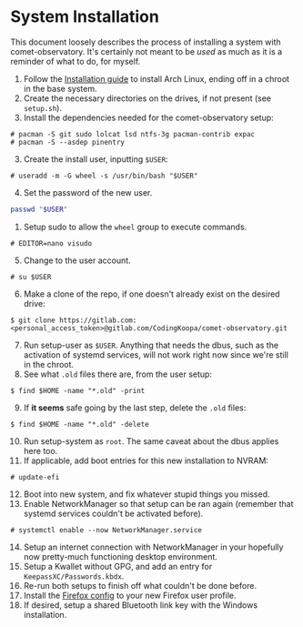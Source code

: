 # System Installation

This document loosely describes the process of installing a system with comet-observatory. It's certainly not meant to be *used* as much as it is a reminder of what to do, for myself.
1. Follow the [Installation guide](https://wiki.archlinux.org/title/Installation_guide) to install Arch Linux, ending off in a chroot in the base system.
2. Create the necessary directories on the drives, if not present (see `setup.sh`).
3. Install the dependencies needed for the comet-observatory setup:
```
# pacman -S git sudo lolcat lsd ntfs-3g pacman-contrib expac
# pacman -S --asdep pinentry
```
3. Create the install user, inputting `$USER`:
```
# useradd -m -G wheel -s /usr/bin/bash "$USER"
```
4. Set the password of the new user.
```sh
passwd "$USER"
```
1. Setup sudo to allow the `wheel` group to execute commands.
```
# EDITOR=nano visudo
```
5.  Change to the user account.
```
# su $USER
```
6. Make a clone of the repo, if one doesn't already exist on the desired drive:
```
$ git clone https://gitlab.com:<personal_access_token>@gitlab.com/CodingKoopa/comet-observatory.git
```
7. Run setup-user as `$USER`. Anything that needs the dbus, such as the activation of systemd services, will not work right now since we're still in the chroot.
8. See what `.old` files there are, from the user setup:
```
$ find $HOME -name "*.old" -print
```
9. If **it seems** safe going by the last step, delete the `.old` files:
```
$ find $HOME -name "*.old" -delete
```
10. Run setup-system as `root`. The same caveat about the dbus applies here too.
11. If applicable, add boot entries for this new installation to NVRAM:
```
# update-efi
```
12. Boot into new system, and fix whatever stupid things you missed.
13. Enable NetworkManager so that setup can be ran again (remember that systemd services couldn't be activated before).
```
# systemctl enable --now NetworkManager.service
```
14. Setup an internet connection with NetworkManager in your hopefully now pretty-much functioning desktop environment.
15. Setup a Kwallet without GPG, and add an entry for `KeepassXC/Passwords.kbdx`.
16. Re-run both setups to finish off what couldn't be done before.
17. Install the [Firefox config](../../config/firefox.js) to your new Firefox user profile.
18. If desired, setup a shared Bluetooth link key with the Windows installation.
